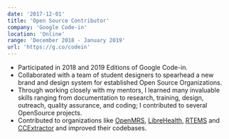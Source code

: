 ```yaml
---
date: '2017-12-01'
title: 'Open Source Contributor'
company: 'Google Code-in'
location: 'Online'
range: 'December 2018 - January 2019'
url: 'https://g.co/codein'
---
```


- Participated in 2018 and 2019 Editions of Google Code-in.
- Collaborated with a team of student designers to spearhead a new brand and design system for established Open Source Organizations.
- Through working closely with my mentors, I learned many invaluable skills ranging from documentation to research, training, design, outreach, quality assurance, and coding; I contributed to several OpenSource projects.
- Contributed to organizations like [OpenMRS](https://openmrs.org), [LibreHealth](https://librehealth.io), [RTEMS](https://www.rtems.org) and [CCExtractor](https://www.ccextractor.org) and improved their codebases.
